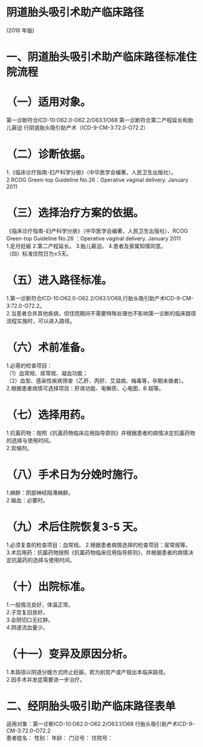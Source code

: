 # 阴道胎头吸引术助产临床路径  
(2016 年版)  
# 一、阴道胎头吸引术助产临床路径标准住院流程  
# （一）适用对象。  
第一诊断符合ICD-10:O62.0-O62.2/O63.1/O68 第一诊断符合第二产程延长和胎儿窘迫 行阴道胎头吸引助产术（ICD-9-CM-3:72.0-O72.2）  
# （二）诊断依据。  
1.《临床诊疗指南-妇产科学分册》（中华医学会编著，人民卫生出版社）。  
2.RCOG Green-top Guideline No.26：Operative  vaginal delivery. January 2011  
# （三）选择治疗方案的依据。  
《临床诊疗指南-妇产科学分册》（中华医学会编著，人民卫生出版社）、RCOG Green-top Guideline No.26 ：Operative vaginal delivery. January 2011  
1.足月妊娠  2.第二产程延长。 3.胎儿窘迫。 4.患者及家属知情同意。  
（四）标准住院日为$\leqslant\!5$天。  
# （五）进入路径标准。  
1.第一诊断符合ICD-10:O62.0-O62.2/O63.1/O68,行胎头吸引助产术ICD-9-CM-3:72.0-O72.2。  
2.当患者合并其他疾病，但住院期间不需要特殊处理也不影响第一诊断的临床路径流程实施时，可以进入路径。  
# （六）术前准备。  
1.必需的检查项目：  
（1）血常规、尿常规、凝血功能；  
（2）血型、感染性疾病筛查（乙肝、丙肝、艾滋病、梅毒等，孕期未做者）。  
2.根据患者病情可选择项目：肝肾功能、电解质、心电图、B 超等。  
# （七）选择用药。  
1.抗菌药物：按照《抗菌药物临床应用指导原则》并根据患者的病情决定抗菌药物的选择与使用时间。  
2.宫缩剂。  
# （八）手术日为分娩时施行。  
1.麻醉：阴部神经阻滞麻醉。  
2.输血：必要时。  
# （九）术后住院恢复3-5 天。  
1.必须复查的检查项目：血常规。 2.根据患者病情选择的检查项目：尿常规等。  
3.术后用药：抗菌药物按照《抗菌药物临床应用指导原则》，并根据患者的病情决定抗菌药的选择与使用时间。  
# （十）出院标准。  
1.一般情况良好，体温正常。  
2.子宫复旧良好。  
3.会阴切口无红肿。  
4.阴道流血量少。  
# （十一）变异及原因分析。  
1.本路径以阴道分娩方式终止妊娠，若为剖宫产或产钳出本临床路径。  
2.因手术并发症需要进一步治疗。  
# 二、经阴胎头吸引助产临床路径表单  
适用对象：第一诊断ICD-10:O62.0-O62.2/O63.1/O68 行胎头吸引助产术ICD-9-CM-3:72.0-O72.2  
患者姓名：      性别：      年龄：     门诊号：           住院号：  
